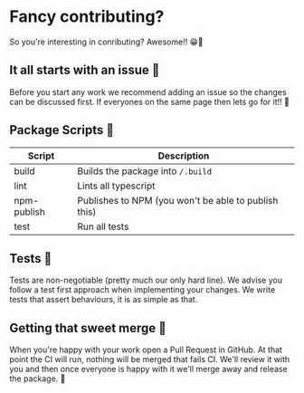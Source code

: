 # Fancy contributing?

So you're interesting in conributing? Awesome!! 😁🎉

## It all starts with an issue 👀

Before you start any work we recommend adding an issue so the changes can be discussed first. If everyones on the same page then lets go for it!! 🤝

## Package Scripts 🤺

| Script      | Description                                          |
| ----------- | ---------------------------------------------------- |
| build       | Builds the package into `/.build`                    |
| lint        | Lints all typescript                                 |
| npm-publish | Publishes to NPM (you won't be able to publish this) |
| test        | Run all tests                                        |

## Tests 🧪

Tests are non-negotiable (pretty much our only hard line). We advise you follow a test first approach when implementing your changes. We write tests that assert behaviours, it is as simple as that.

## Getting that sweet merge 🤤

When you're happy with your work open a Pull Request in GitHub. At that point the CI will run, nothing will be merged that fails CI. We'll review it with you and then once everyone is happy with it we'll merge away and release the package. 🎉
